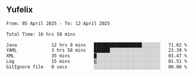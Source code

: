 ## Yufelix

<!--START_SECTION:waka-->

```txt
From: 05 April 2025 - To: 12 April 2025

Total Time: 16 hrs 58 mins

Java             12 hrs 9 mins   ██████████████████░░░░░░░   71.62 %
YAML             3 hrs 58 mins   ██████░░░░░░░░░░░░░░░░░░░   23.39 %
XML              35 mins         █░░░░░░░░░░░░░░░░░░░░░░░░   03.47 %
Log              15 mins         ▒░░░░░░░░░░░░░░░░░░░░░░░░   01.51 %
GitIgnore file   0 secs          ░░░░░░░░░░░░░░░░░░░░░░░░░   00.00 %
```

<!--END_SECTION:waka-->

